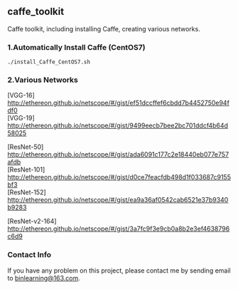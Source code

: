 ## caffe_toolkit
Caffe toolkit, including installing Caffe, creating various networks.<br>

### 1.Automatically Install Caffe (CentOS7)
```
./install_Caffe_CentOS7.sh
```
### 2.Various Networks
[VGG-16] http://ethereon.github.io/netscope/#/gist/ef51dccffef6cbdd7b4452750e94fdf0 <br>
[VGG-19] http://ethereon.github.io/netscope/#/gist/9499eecb7bee2bc701ddcf4b64d58025 <br>

[ResNet-50] http://ethereon.github.io/netscope/#/gist/ada6091c177c2e18440eb077e757afdb <br>
[ResNet-101] http://ethereon.github.io/netscope/#/gist/d0ce7feacfdb498d1f033687c9155bf3 <br>
[ResNet-152] http://ethereon.github.io/netscope/#/gist/ea9a36af0542cab6521e37b9340b9283 <br>

[ResNet-v2-164] http://ethereon.github.io/netscope/#/gist/3a7fc9f3e9cb0a8b2e3ef4638796c6d9 <br>

### Contact Info
If you have any problem on this project, please contact me by sending email to binlearning@163.com. <br>
